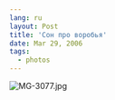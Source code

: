 ```yaml
---
lang: ru
layout: Post
title: 'Сон про воробья'
date: Mar 29, 2006
tags:
  - photos
---
```




![MG-3077.jpg](upload://MG-3077.jpg)

